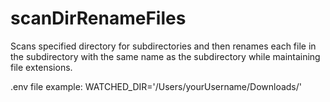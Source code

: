 # scanDirRenameFiles

Scans specified directory for subdirectories and then renames each file in the subdirectory
with the same name as the subdirectory while maintaining file extensions.

.env file example:
WATCHED_DIR='/Users/yourUsername/Downloads/'